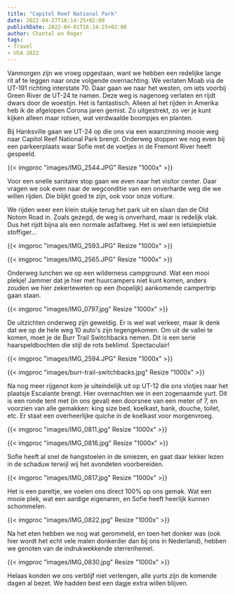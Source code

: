 ```yaml
---
title: "Capitol Reef National Park"
date: 2022-04-27T16:14:25+02:00
publishDate: 2022-04-01T16:14:25+02:00
author: Chantal en Roger
tags:
- Travel
- USA 2022
---
```


Vanmorgen zijn we vroeg opgestaan, want we hebben een redelijke lange rit af te leggen naar onze volgende overnachting. We verlaten Moab via de UT-191 richting interstate 70. Daar gaan we naar het westen, om iets voorbij Green River de UT-24 te namen. Deze weg is nagenoeg verlaten en rijdt dwars door de woestijn. Het is fantastisch. Alleen al het rijden in Amerika heb ik de afgelopen Corona jaren gemist. Zo uitgestrekt, zo ver je kunt kijken alleen maar rotsen, wat verdwaalde boompjes en planten.

Bij Hanksville gaan we UT-24 op die ons via een waanzinning mooie weg naar Capitol Reef National Park brengt. Onderweg stoppen we nog even bij een parkeerplaats waar Sofie met de voetjes in de Fremont River heeft gespeeld.

{{< imgproc "images/IMG_2544.JPG" Resize "1000x" >}}

Voor een snelle sanitaire stop gaan we even naar het visitor center. Daar vragen we ook even naar de wegconditie van een onverharde weg die we willen rijden. Die blijkt goed te zijn, ook voor onze voiture.

We rijden weer een klein stukje terug het park uit en slaan dan de Old Notom Road in. Zoals gezegd, de weg is onverhard, maar is redelijk vlak. Dus het rijdt bijna als een normale asfaltweg. Het is wel een ietsiepietsie stoffiger...

{{< imgproc "images/IMG_2593.JPG" Resize "1000x" >}}

{{< imgproc "images/IMG_2565.JPG" Resize "1000x" >}}

Onderweg lunchen we op een wilderness campground. Wat een mooi plekje! Jammer dat je hier met huurcampers niet kunt komen, anders zouden we hier zekerteweten op een (hopelijk) aankomende campertrip gaan staan.

{{< imgproc "images/IMG_0797.jpg" Resize "1000x" >}}

De uitzichten onderweg zijn geweldig. Er is wel wat verkeer, maar ik denk dat we op de hele weg 10 auto's zijn tegengekomen. Om uit de vallei te komen, moet je de Burr Trail Switchbacks nemen. Dit is een serie haarspeldbochten die stijl de rots beklimd. Spectaculair!

{{< imgproc "images/IMG_2594.JPG" Resize "1000x" >}}

{{< imgproc "images/burr-trail-switchbacks.jpg" Resize "1000x" >}}

Na nog meer rijgenot kom je uiteindelijk uit op UT-12 die ons vlotjes naar het plaatsje Escalante brengt. Hier overnachten we in een zogenaamde yurt. Dit is een ronde tent met (in ons geval) een doorsnee van een meter of 7, en voorzien van alle gemakken: king size bed, koelkast, bank, douche, toilet, etc. Er staat een overheerlijke quiche in de koelkast voor morgenvroeg.

{{< imgproc "images/IMG_0811.jpg" Resize "1000x" >}}

{{< imgproc "images/IMG_0816.jpg" Resize "1000x" >}}

Sofie heeft al snel de hangstoelen in de smiezen, en gaat daar lekker lezen in de schaduw terwijl wij het avondeten voorbereiden.

{{< imgproc "images/IMG_0817.jpg" Resize "1000x" >}}

Het is een pareltje, we voelen ons direct 100% op ons gemak. Wat een mooie plek, wat een aardige eigenaren, en Sofie heeft heerlijk kunnen schommelen.

{{< imgproc "images/IMG_0822.jpg" Resize "1000x" >}}

Na het eten hebben we nog wat gerommeld, en toen het donker was (ook hier wordt het echt vele malen donkerder dan bij ons in Nederland), hebben we genoten van de indrukwekkende sterrenhemel.

{{< imgproc "images/IMG_0830.jpg" Resize "1000x" >}}

Helaas konden we ons verblijf niet verlengen, alle yurts zijn de komende dagen al bezet. We hadden best een dagje extra willen blijven.
